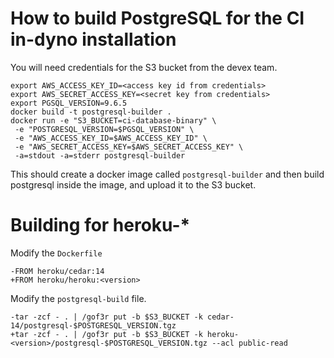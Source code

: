 # How to build PostgreSQL for the CI in-dyno installation

You will need credentials for the S3 bucket from the devex team.

```
export AWS_ACCESS_KEY_ID=<access key id from credentials>
export AWS_SECRET_ACCESS_KEY=<secret key from credentials>
export PGSQL_VERSION=9.6.5
docker build -t postgresql-builder .
docker run -e "S3_BUCKET=ci-database-binary" \
 -e "POSTGRESQL_VERSION=$PGSQL_VERSION" \
 -e "AWS_ACCESS_KEY_ID=$AWS_ACCESS_KEY_ID" \
 -e "AWS_SECRET_ACCESS_KEY=$AWS_SECRET_ACCESS_KEY" \
 -a=stdout -a=stderr postgresql-builder
```

This should create a docker image called `postgresql-builder` and then build
postgresql inside the image, and upload it to the S3 bucket.

# Building for heroku-*

Modify the `Dockerfile`

```
-FROM heroku/cedar:14
+FROM heroku/heroku:<version>
```

Modify the `postgresql-build` file.

```
-tar -zcf - . | /gof3r put -b $S3_BUCKET -k cedar-14/postgresql-$POSTGRESQL_VERSION.tgz
+tar -zcf - . | /gof3r put -b $S3_BUCKET -k heroku-<version>/postgresql-$POSTGRESQL_VERSION.tgz --acl public-read
```
